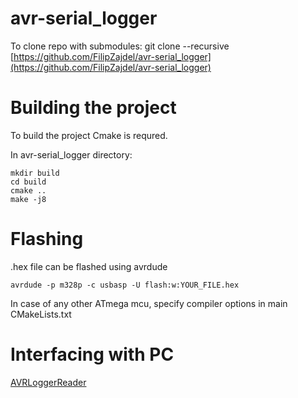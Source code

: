 # avr-serial_logger

To clone repo with submodules: git clone --recursive [https://github.com/FilipZajdel/avr-serial_logger](https://github.com/FilipZajdel/avr-serial_logger)

# Building the project

To build the project Cmake is requred.

In avr-serial_logger directory: 
```
mkdir build
cd build
cmake ..
make -j8
```

# Flashing 

.hex file can be flashed using avrdude
```
avrdude -p m328p -c usbasp -U flash:w:YOUR_FILE.hex
```
 
In case of any other ATmega mcu, specify compiler options in main 
   CMakeLists.txt

# Interfacing with PC

[AVRLoggerReader](https://github.com/FilipZajdel/AVRLoggerReader)
